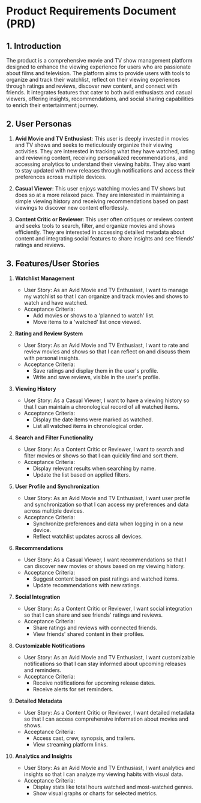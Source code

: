 # Product Requirements Document (PRD)

## 1. Introduction

The product is a comprehensive movie and TV show management platform designed to enhance the viewing experience for users who are passionate about films and television. The platform aims to provide users with tools to organize and track their watchlist, reflect on their viewing experiences through ratings and reviews, discover new content, and connect with friends. It integrates features that cater to both avid enthusiasts and casual viewers, offering insights, recommendations, and social sharing capabilities to enrich their entertainment journey.

## 2. User Personas

1. **Avid Movie and TV Enthusiast**: This user is deeply invested in movies and TV shows and seeks to meticulously organize their viewing activities. They are interested in tracking what they have watched, rating and reviewing content, receiving personalized recommendations, and accessing analytics to understand their viewing habits. They also want to stay updated with new releases through notifications and access their preferences across multiple devices.

2. **Casual Viewer**: This user enjoys watching movies and TV shows but does so at a more relaxed pace. They are interested in maintaining a simple viewing history and receiving recommendations based on past viewings to discover new content effortlessly.

3. **Content Critic or Reviewer**: This user often critiques or reviews content and seeks tools to search, filter, and organize movies and shows efficiently. They are interested in accessing detailed metadata about content and integrating social features to share insights and see friends' ratings and reviews.

## 3. Features/User Stories

1. **Watchlist Management**
   - User Story: As an Avid Movie and TV Enthusiast, I want to manage my watchlist so that I can organize and track movies and shows to watch and have watched.
   - Acceptance Criteria:
     - Add movies or shows to a 'planned to watch' list.
     - Move items to a 'watched' list once viewed.

2. **Rating and Review System**
   - User Story: As an Avid Movie and TV Enthusiast, I want to rate and review movies and shows so that I can reflect on and discuss them with personal insights.
   - Acceptance Criteria:
     - Save ratings and display them in the user's profile.
     - Write and save reviews, visible in the user's profile.

3. **Viewing History**
   - User Story: As a Casual Viewer, I want to have a viewing history so that I can maintain a chronological record of all watched items.
   - Acceptance Criteria:
     - Display the date items were marked as watched.
     - List all watched items in chronological order.

4. **Search and Filter Functionality**
   - User Story: As a Content Critic or Reviewer, I want to search and filter movies or shows so that I can quickly find and sort them.
   - Acceptance Criteria:
     - Display relevant results when searching by name.
     - Update the list based on applied filters.

5. **User Profile and Synchronization**
   - User Story: As an Avid Movie and TV Enthusiast, I want user profile and synchronization so that I can access my preferences and data across multiple devices.
   - Acceptance Criteria:
     - Synchronize preferences and data when logging in on a new device.
     - Reflect watchlist updates across all devices.

6. **Recommendations**
   - User Story: As a Casual Viewer, I want recommendations so that I can discover new movies or shows based on my viewing history.
   - Acceptance Criteria:
     - Suggest content based on past ratings and watched items.
     - Update recommendations with new ratings.

7. **Social Integration**
   - User Story: As a Content Critic or Reviewer, I want social integration so that I can share and see friends' ratings and reviews.
   - Acceptance Criteria:
     - Share ratings and reviews with connected friends.
     - View friends' shared content in their profiles.

8. **Customizable Notifications**
   - User Story: As an Avid Movie and TV Enthusiast, I want customizable notifications so that I can stay informed about upcoming releases and reminders.
   - Acceptance Criteria:
     - Receive notifications for upcoming release dates.
     - Receive alerts for set reminders.

9. **Detailed Metadata**
   - User Story: As a Content Critic or Reviewer, I want detailed metadata so that I can access comprehensive information about movies and shows.
   - Acceptance Criteria:
     - Access cast, crew, synopsis, and trailers.
     - View streaming platform links.

10. **Analytics and Insights**
    - User Story: As an Avid Movie and TV Enthusiast, I want analytics and insights so that I can analyze my viewing habits with visual data.
    - Acceptance Criteria:
      - Display stats like total hours watched and most-watched genres.
      - Show visual graphs or charts for selected metrics.